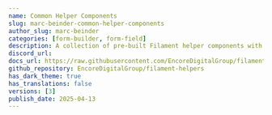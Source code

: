 ```yaml
---
name: Common Helper Components
slug: marc-beinder-common-helper-components
author_slug: marc-beinder
categories: [form-builder, form-field]
description: A collection of pre-built Filament helper components with common configurations that we find ourselves frequently using.
discord_url:
docs_url: https://raw.githubusercontent.com/EncoreDigitalGroup/filament-helpers/refs/heads/main/README.md
github_repository: EncoreDigitalGroup/filament-helpers
has_dark_theme: true
has_translations: false
versions: [3]
publish_date: 2025-04-13
---
```

